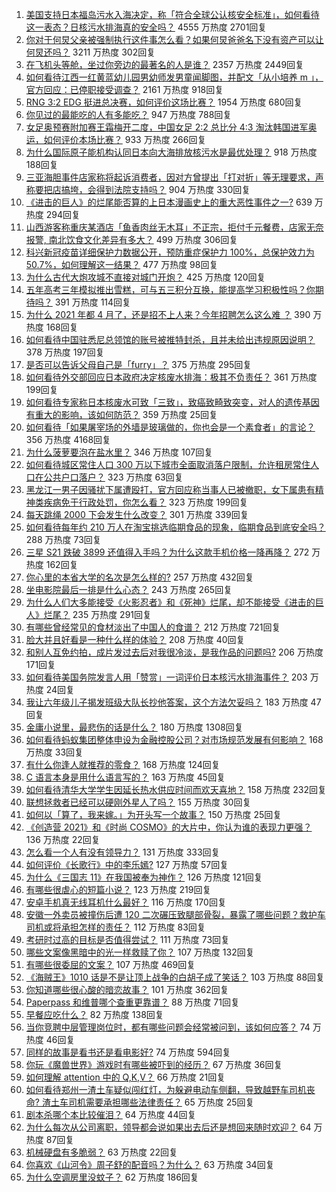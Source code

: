 1. [美国支持日本福岛污水入海决定，称「符合全球公认核安全标准」，如何看待这一表态？日核污水排海真的安全吗？](https://www.zhihu.com/question/454363386) 4555 万热度 2701回复
1. [你对于何炅父亲被强制执行这件事怎么看？如果何炅爸爸名下没有资产可以让何炅还吗？](https://www.zhihu.com/question/454384646) 3211 万热度 302回复
1. [在飞机头等舱，坐过你旁边的最著名的人是谁？](https://www.zhihu.com/question/359274010) 2357 万热度 2449回复
1. [如何看待江西一红黄蓝幼儿园男幼师发男童闻脚图，并配文「从小培养 m 」，官方回应：已停职接受调查？](https://www.zhihu.com/question/454361643) 2161 万热度 918回复
1. [RNG 3:2 EDG 挺进总决赛，如何评价这场比赛？](https://www.zhihu.com/question/454422605) 1954 万热度 680回复
1. [你见过的最能吃的人有多能吃？](https://www.zhihu.com/question/40594129) 947 万热度 788回复
1. [女足奥预赛附加赛王霜梅开二度，中国女足 2:2 总比分 4:3 淘汰韩国进军奥运，如何评价本场比赛？](https://www.zhihu.com/question/454448624) 933 万热度 266回复
1. [为什么国际原子能机构认同日本向大海排放核污水是最优处理？](https://www.zhihu.com/question/453841951) 918 万热度 188回复
1. [三亚海胆事件店家称将起诉消费者，因对方曾提出「打对折」等无理要求，声称要把店搞垮，会得到法院支持吗？](https://www.zhihu.com/question/454353570) 904 万热度 330回复
1. [《进击的巨人》的烂尾能否算的上日本漫画史上的重大恶性事件之一?](https://www.zhihu.com/question/453573225) 639 万热度 294回复
1. [山西游客称重庆某酒店「鱼香肉丝无木耳」不正宗，拒付千元餐费，店家无奈报警, 南北饮食文化差异有多大？](https://www.zhihu.com/question/454371433) 499 万热度 306回复
1. [科兴新冠疫苗详细保护力数据公开，预防重症保护力 100%，总保护效力为 50.7%，如何理解这一结果？](https://www.zhihu.com/question/454220661) 477 万热度 98回复
1. [为什么古代大炮攻城不直接对城门开炮？](https://www.zhihu.com/question/363815303) 425 万热度 120回复
1. [五年高考三年模拟推出雪糕，可与五三积分互换，能提高学习积极性吗？你期待吗？](https://www.zhihu.com/question/454223723) 391 万热度 114回复
1. [为什么 2021 年都 4 月了，还是招不上人来？今年招聘怎么这么难 ？](https://www.zhihu.com/question/452578210) 390 万热度 168回复
1. [如何看待中国驻悉尼总领馆的账号被推特封杀，且并未给出违规原因说明？](https://www.zhihu.com/question/454321464) 378 万热度 197回复
1. [是否可以告诉父母自己是「furry」？](https://www.zhihu.com/question/444555641) 375 万热度 295回复
1. [如何看待外交部回应日本政府决定核废水排海：极其不负责任？](https://www.zhihu.com/question/454233739) 361 万热度 199回复
1. [如何看待专家称日本核废水可致「三致」，致癌致畸致突变，对人的遗传基因有重大的影响，该如何防范？](https://www.zhihu.com/question/454262625) 359 万热度 25回复
1. [如何看待「如果屠宰场的外墙是玻璃做的，你也会是一个素食者」的言论？](https://www.zhihu.com/question/38817519) 356 万热度 4168回复
1. [为什么菠萝要泡在盐水里？](https://www.zhihu.com/question/441723737) 346 万热度 107回复
1. [如何看待城区常住人口 300 万以下城市全面取消落户限制，允许租房常住人口在公共户口落户？](https://www.zhihu.com/question/454360402) 323 万热度 63回复
1. [黑龙江一男子因骚扰下属遭殴打，官方回应称当事人已被撤职，女下属患有精神类疾病免于行政处罚，你怎么看？](https://www.zhihu.com/question/454168308) 323 万热度 199回复
1. [每天跳绳 2000 下会发生什么改变？](https://www.zhihu.com/question/295812047) 301 万热度 339回复
1. [如何看待每年约 210 万人在淘宝挑选临期食品的现象，临期食品到底安全吗？](https://www.zhihu.com/question/454195787) 288 万热度 73回复
1. [三星 S21 跌破 3899 还值得入手吗？为什么这款手机价格一降再降？](https://www.zhihu.com/question/453803039) 272 万热度 162回复
1. [你心里的本省大学的名次是怎么样的?](https://www.zhihu.com/question/410179653) 257 万热度 432回复
1. [坐电影院最后一排是什么心态？](https://www.zhihu.com/question/315957619) 243 万热度 265回复
1. [为什么人们大多能接受《火影忍者》和《死神》烂尾，却不能接受《进击的巨人》烂尾？](https://www.zhihu.com/question/453988761) 235 万热度 291回复
1. [有哪些曾经常见的食材淡出了中国人的食谱？](https://www.zhihu.com/question/49690737) 212 万热度 721回复
1. [脸大并且好看是一种什么样的体验？](https://www.zhihu.com/question/31516781) 208 万热度 40回复
1. [和别人互免约拍，成片发过去后对我很冷淡，是我作品的问题吗?](https://www.zhihu.com/question/454019532) 206 万热度 171回复
1. [如何看待美国务院发言人用「赞赏」一词评价日本核污水排海事件？](https://www.zhihu.com/question/454360398) 203 万热度 24回复
1. [我让六年级儿子揭发班级大队长抄他答案，这个方法欠妥吗？](https://www.zhihu.com/question/453509757) 183 万热度 47回复
1. [金庸小说里，最悲伤的话是什么？](https://www.zhihu.com/question/37039573) 180 万热度 1308回复
1. [如何看待蚂蚁集团整体申设为金融控股公司？对市场规范发展有何影响？](https://www.zhihu.com/question/454263493) 168 万热度 33回复
1. [有什么你逢人就推荐的零食？](https://www.zhihu.com/question/444079360) 168 万热度 124回复
1. [C 语言本身是用什么语言写的？](https://www.zhihu.com/question/453094304) 163 万热度 45回复
1. [如何看待清华大学学生因延长热水供应时间而欢天喜地？](https://www.zhihu.com/question/453236129) 158 万热度 232回复
1. [联想拯救者已经可以硬刚外星人了吗？](https://www.zhihu.com/question/454150730) 155 万热度 30回复
1. [如何以「算了，我来嫁。」为开头写一个故事？](https://www.zhihu.com/question/453317026) 150 万热度 25回复
1. [《创造营 2021》和《时尚 COSMO》的大片中，你认为谁的表现力更强？](https://www.zhihu.com/question/454392318) 136 万热度 22回复
1. [怎么看一个人有没有领导力？](https://www.zhihu.com/question/430981016) 131 万热度 333回复
1. [如何评价《长歌行》中的李乐嫣?](https://www.zhihu.com/question/406823769) 127 万热度 57回复
1. [为什么《三国志 11》在我国被奉为神作？](https://www.zhihu.com/question/65299573) 126 万热度 121回复
1. [有哪些很虐心的短篇小说？](https://www.zhihu.com/question/386856669) 123 万热度 219回复
1. [安卓手机真无线耳机什么最好？](https://www.zhihu.com/question/321580888) 116 万热度 170回复
1. [安徽一外卖员被撞伤后遭 120 二次碾压致腿部骨裂，暴露了哪些问题？救护车司机或将承担怎样的责任？](https://www.zhihu.com/question/454241737) 112 万热度 83回复
1. [考研时过高的目标是否值得尝试？](https://www.zhihu.com/question/27163309) 111 万热度 73回复
1. [哪些文案像黑暗中的光一样救赎了你？](https://www.zhihu.com/question/438228714) 107 万热度 132回复
1. [有哪些很委屈的文案？](https://www.zhihu.com/question/430927097) 107 万热度 469回复
1. [《海贼王》1010 话是不是让顶上战争的白胡子成了笑话？](https://www.zhihu.com/question/453840083) 103 万热度 88回复
1. [你知道哪些很心酸的暗恋故事？](https://www.zhihu.com/question/427167729) 101 万热度 362回复
1. [Paperpass 和维普哪个查重更靠谱？](https://www.zhihu.com/question/28665531) 88 万热度 71回复
1. [早餐应吃什么？](https://www.zhihu.com/question/419822024) 82 万热度 138回复
1. [当你竞聘中层管理岗位时，都有哪些问题会经常被问到，该如何应答？](https://www.zhihu.com/question/454376863) 74 万热度 46回复
1. [同样的故事是看书还是看电影好?](https://www.zhihu.com/question/444727795) 74 万热度 594回复
1. [你玩《魔兽世界》游戏时有哪些被吓到的经历？](https://www.zhihu.com/question/453200184) 67 万热度 36回复
1. [如何理解 attention 中的 Q,K,V？](https://www.zhihu.com/question/298810062) 66 万热度 21回复
1. [如何看待郑州一渣土车疑似闯红灯，为躲避电动车侧翻，导致越野车司机丧命? 渣土车司机需要承担哪些法律责任？](https://www.zhihu.com/question/454243355) 65 万热度 25回复
1. [剧本杀哪个本比较催泪？](https://www.zhihu.com/question/453206370) 64 万热度 44回复
1. [为什么每次从公司离职，领导都会说如果出去后还是想回来随时欢迎？](https://www.zhihu.com/question/342314065) 64 万热度 87回复
1. [机械硬盘有多脆弱？](https://www.zhihu.com/question/23637714) 63 万热度 22回复
1. [你喜欢《山河令》周子舒的配音吗？为什么？](https://www.zhihu.com/question/453381491) 63 万热度 34回复
1. [为什么空调房里没蚊子？](https://www.zhihu.com/question/26007726) 62 万热度 186回复
